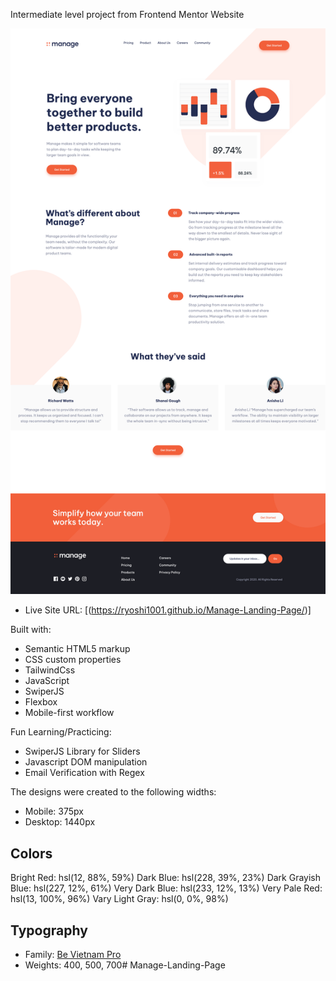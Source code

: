 Intermediate level project from Frontend Mentor Website

![](images/webpagemade.png)

- Live Site URL: [(https://ryoshi1001.github.io/Manage-Landing-Page/)]

Built with:
- Semantic HTML5 markup
- CSS custom properties
- TailwindCss
- JavaScript
- SwiperJS
- Flexbox
- Mobile-first workflow

Fun Learning/Practicing: 
- SwiperJS Library for Sliders
- Javascript DOM manipulation
- Email Verification with Regex

The designs were created to the following widths:

- Mobile: 375px
- Desktop: 1440px

## Colors
Bright Red: hsl(12, 88%, 59%)
Dark Blue: hsl(228, 39%, 23%)
Dark Grayish Blue: hsl(227, 12%, 61%)
Very Dark Blue: hsl(233, 12%, 13%)
Very Pale Red: hsl(13, 100%, 96%)
Vary Light Gray: hsl(0, 0%, 98%)

## Typography
- Family: [Be Vietnam Pro](https://fonts.google.com/specimen/Be+Vietnam+Pro)
- Weights: 400, 500, 700# Manage-Landing-Page
